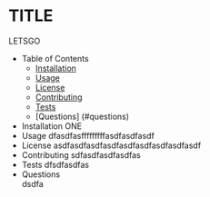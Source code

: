# TITLE
  LETSGO
  * Table of Contents
    * [Installation](#installation)
    * [Usage](#usage)
    * [License](#license)
    * [Contributing](#contributing)
    * [Tests](#tests)
    * [Questions] (#questions)
  * Installation
    ONE
  * Usage
    dfasdfasfffffffffasdfasdfasdf
  * License
    asdfasdfasdfasdfasdfasdfasdfasdfasdf
  * Contributing
    sdfasdfasdfasdfas
  * Tests
    dfsdfasdfas
  * Questions  
    dsdfa
